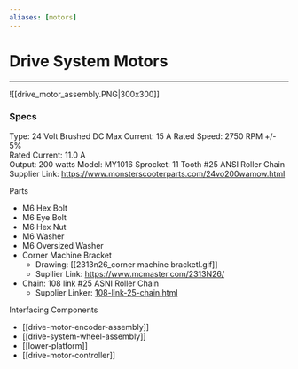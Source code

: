 ```yaml
---
aliases: [motors]
---
```


# Drive System Motors
---
![[drive_motor_assembly.PNG|300x300]]

### Specs
Type: 24 Volt Brushed DC
Max Current: 15 A
Rated Speed: 2750 RPM +/- 5%  
Rated Current: 11.0 A  
Output: 200 watts
Model: MY1016
Sprocket: 11 Tooth #25 ANSI Roller Chain
Supplier Link: https://www.monsterscooterparts.com/24vo200wamow.html




Parts
- M6 Hex Bolt
- M6 Eye Bolt
- M6 Hex Nut
- M6 Washer
- M6 Oversized Washer 
- Corner Machine Bracket
	- Drawing: [[2313n26_corner machine bracketl.gif]]
	- Supllier Link: https://www.mcmaster.com/2313N26/
- Chain: 108 link #25 ASNI Roller Chain
	- Supplier Linker: [108-link-25-chain.html](https://www.monsterscooterparts.com/brands/pulse/models/street-cruiser-e/108-link-25-chain.html)


Interfacing Components
- [[drive-motor-encoder-assembly]] 
- [[drive-system-wheel-assembly]]
- [[lower-platform]]
- [[drive-motor-controller]]

